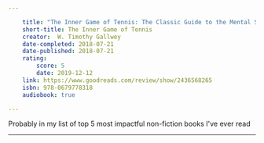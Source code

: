 ```yaml
---

    title: "The Inner Game of Tennis: The Classic Guide to the Mental Side of Peak Performance"
    short-title: The Inner Game of Tennis
    creator:  W. Timothy Gallwey
    date-completed: 2018-07-21
    date-published: 2018-07-21
    rating:
        score: 5
        date: 2019-12-12
    link: https://www.goodreads.com/review/show/2436568265
    isbn: 978-0679778318
    audiobook: true

---
```


 Probably in my list of top 5 most impactful non-fiction books I've ever read

---